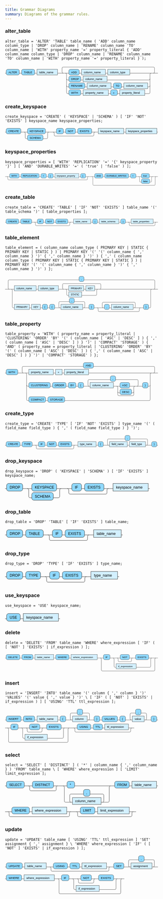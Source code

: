 ```yaml
---
title: Grammar Diagrams
summary: Diagrams of the grammar rules.
---
```

### alter_table
```
alter_table = 'ALTER' 'TABLE' table_name ( 'ADD' column_name column_type | 'DROP' column_name | 'RENAME' column_name 'TO' column_name | 'WITH' property_name '=' property_literal { 'ADD' column_name column_type | 'DROP' column_name | 'RENAME' column_name 'TO' column_name | 'WITH' property_name '=' property_literal } );
```
<svg version="1.1" xmlns:xlink="http://www.w3.org/1999/xlink" xmlns="http://www.w3.org/2000/svg" width="676" height="140" viewbox="0 0 676 140"><defs><style type="text/css">.c{fill:none;stroke:#222222;}.j{fill:#000000;font-family:Verdana,Sans-serif;font-size:12px;}.l{fill:#90d9ff;stroke:#222222;}.r{fill:#d3f0ff;stroke:#222222;}</style></defs><path class="c" d="M0 37h5m58 0h10m58 0h10m91 0h30m-5 0q-5 0-5-5v-17q0-5 5-5h399q5 0 5 5v17q0 5-5 5m-394 0h20m46 0h10m106 0h10m98 0h99m-379 25q0 5 5 5h5m53 0h10m106 0h185q5 0 5-5m-369 30q0 5 5 5h5m71 0h10m106 0h10m36 0h10m106 0h5q5 0 5-5m-374-55q5 0 5 5v80q0 5 5 5h5m53 0h10m112 0h10m30 0h10m111 0h18q5 0 5-5v-80q0-5 5-5m5 0h25"/><rect class="l" x="5" y="20" width="58" height="25" rx="7"/><text class="j" x="15" y="37">ALTER</text><rect class="l" x="73" y="20" width="58" height="25" rx="7"/><text class="j" x="83" y="37">TABLE</text><a xlink:href="#table_name"><rect class="r" x="141" y="20" width="91" height="25"/><text class="j" x="151" y="37">table_name</text></a><rect class="l" x="282" y="20" width="46" height="25" rx="7"/><text class="j" x="292" y="37">ADD</text><a xlink:href="#column_name"><rect class="r" x="338" y="20" width="106" height="25"/><text class="j" x="348" y="37">column_name</text></a><a xlink:href="#column_type"><rect class="r" x="454" y="20" width="98" height="25"/><text class="j" x="464" y="37">column_type</text></a><rect class="l" x="282" y="50" width="53" height="25" rx="7"/><text class="j" x="292" y="67">DROP</text><a xlink:href="#column_name"><rect class="r" x="345" y="50" width="106" height="25"/><text class="j" x="355" y="67">column_name</text></a><rect class="l" x="282" y="80" width="71" height="25" rx="7"/><text class="j" x="292" y="97">RENAME</text><a xlink:href="#column_name"><rect class="r" x="363" y="80" width="106" height="25"/><text class="j" x="373" y="97">column_name</text></a><rect class="l" x="479" y="80" width="36" height="25" rx="7"/><text class="j" x="489" y="97">TO</text><a xlink:href="#column_name"><rect class="r" x="525" y="80" width="106" height="25"/><text class="j" x="535" y="97">column_name</text></a><rect class="l" x="282" y="110" width="53" height="25" rx="7"/><text class="j" x="292" y="127">WITH</text><a xlink:href="#property_name"><rect class="r" x="345" y="110" width="112" height="25"/><text class="j" x="355" y="127">property_name</text></a><rect class="l" x="467" y="110" width="30" height="25" rx="7"/><text class="j" x="477" y="127">=</text><a xlink:href="#property_literal"><rect class="r" x="507" y="110" width="111" height="25"/><text class="j" x="517" y="127">property_literal</text></a></svg>

### create_keyspace
```
create_keyspace = 'CREATE' ( 'KEYSPACE' | 'SCHEMA' ) [ 'IF' 'NOT' 'EXISTS' ] keyspace_name keyspace_properties;
```
<svg version="1.1" xmlns:xlink="http://www.w3.org/1999/xlink" xmlns="http://www.w3.org/2000/svg" width="697" height="65" viewbox="0 0 697 65"><defs><style type="text/css">.c{fill:none;stroke:#222222;}.j{fill:#000000;font-family:Verdana,Sans-serif;font-size:12px;}.l{fill:#90d9ff;stroke:#222222;}.r{fill:#d3f0ff;stroke:#222222;}</style></defs><path class="c" d="M0 22h5m67 0h30m82 0h20m-117 0q5 0 5 5v20q0 5 5 5h5m71 0h16q5 0 5-5v-20q0-5 5-5m5 0h30m32 0h10m45 0h10m64 0h20m-196 0q5 0 5 5v8q0 5 5 5h171q5 0 5-5v-8q0-5 5-5m5 0h10m116 0h10m141 0h5"/><rect class="l" x="5" y="5" width="67" height="25" rx="7"/><text class="j" x="15" y="22">CREATE</text><rect class="l" x="102" y="5" width="82" height="25" rx="7"/><text class="j" x="112" y="22">KEYSPACE</text><rect class="l" x="102" y="35" width="71" height="25" rx="7"/><text class="j" x="112" y="52">SCHEMA</text><rect class="l" x="234" y="5" width="32" height="25" rx="7"/><text class="j" x="244" y="22">IF</text><rect class="l" x="276" y="5" width="45" height="25" rx="7"/><text class="j" x="286" y="22">NOT</text><rect class="l" x="331" y="5" width="64" height="25" rx="7"/><text class="j" x="341" y="22">EXISTS</text><a xlink:href="#keyspace_name"><rect class="r" x="425" y="5" width="116" height="25"/><text class="j" x="435" y="22">keyspace_name</text></a><a xlink:href="#keyspace_properties"><rect class="r" x="551" y="5" width="141" height="25"/><text class="j" x="561" y="22">keyspace_properties</text></a></svg>

### keyspace_properties
```
keyspace_properties = [ 'WITH' 'REPLICATION' '=' '{' keyspace_property '}' ] [ 'AND' 'DURABLE_WRITES' '=' ( 'true' | 'false' ) ];
```
<svg version="1.1" xmlns:xlink="http://www.w3.org/1999/xlink" xmlns="http://www.w3.org/2000/svg" width="848" height="80" viewbox="0 0 848 80"><defs><style type="text/css">.c{fill:none;stroke:#222222;}.j{fill:#000000;font-family:Verdana,Sans-serif;font-size:12px;}.l{fill:#90d9ff;stroke:#222222;}.r{fill:#d3f0ff;stroke:#222222;}</style></defs><path class="c" d="M0 22h25m53 0h10m101 0h10m30 0h10m28 0h10m132 0h10m28 0h20m-457 0q5 0 5 5v8q0 5 5 5h432q5 0 5-5v-8q0-5 5-5m5 0h30m46 0h10m133 0h10m30 0h30m45 0h22m-82 0q5 0 5 5v20q0 5 5 5h5m47 0h5q5 0 5-5v-20q0-5 5-5m5 0h20m-361 0q5 0 5 5v38q0 5 5 5h336q5 0 5-5v-38q0-5 5-5m5 0h5"/><rect class="l" x="25" y="5" width="53" height="25" rx="7"/><text class="j" x="35" y="22">WITH</text><rect class="l" x="88" y="5" width="101" height="25" rx="7"/><text class="j" x="98" y="22">REPLICATION</text><rect class="l" x="199" y="5" width="30" height="25" rx="7"/><text class="j" x="209" y="22">=</text><rect class="l" x="239" y="5" width="28" height="25" rx="7"/><text class="j" x="249" y="22">{</text><a xlink:href="#keyspace_property"><rect class="r" x="277" y="5" width="132" height="25"/><text class="j" x="287" y="22">keyspace_property</text></a><rect class="l" x="419" y="5" width="28" height="25" rx="7"/><text class="j" x="429" y="22">}</text><rect class="l" x="497" y="5" width="46" height="25" rx="7"/><text class="j" x="507" y="22">AND</text><rect class="l" x="553" y="5" width="133" height="25" rx="7"/><text class="j" x="563" y="22">DURABLE_WRITES</text><rect class="l" x="696" y="5" width="30" height="25" rx="7"/><text class="j" x="706" y="22">=</text><rect class="l" x="756" y="5" width="45" height="25" rx="7"/><text class="j" x="766" y="22">true</text><rect class="l" x="756" y="35" width="47" height="25" rx="7"/><text class="j" x="766" y="52">false</text></svg>

### create_table
```
create_table = 'CREATE' 'TABLE' [ 'IF' 'NOT' 'EXISTS' ] table_name '(' table_schema ')' [ table_properties ];
```
<svg version="1.1" xmlns:xlink="http://www.w3.org/1999/xlink" xmlns="http://www.w3.org/2000/svg" width="806" height="50" viewbox="0 0 806 50"><defs><style type="text/css">.c{fill:none;stroke:#222222;}.j{fill:#000000;font-family:Verdana,Sans-serif;font-size:12px;}.l{fill:#90d9ff;stroke:#222222;}.r{fill:#d3f0ff;stroke:#222222;}</style></defs><path class="c" d="M0 22h5m67 0h10m58 0h30m32 0h10m45 0h10m64 0h20m-196 0q5 0 5 5v8q0 5 5 5h171q5 0 5-5v-8q0-5 5-5m5 0h10m91 0h10m25 0h10m103 0h10m25 0h30m116 0h20m-151 0q5 0 5 5v8q0 5 5 5h126q5 0 5-5v-8q0-5 5-5m5 0h5"/><rect class="l" x="5" y="5" width="67" height="25" rx="7"/><text class="j" x="15" y="22">CREATE</text><rect class="l" x="82" y="5" width="58" height="25" rx="7"/><text class="j" x="92" y="22">TABLE</text><rect class="l" x="170" y="5" width="32" height="25" rx="7"/><text class="j" x="180" y="22">IF</text><rect class="l" x="212" y="5" width="45" height="25" rx="7"/><text class="j" x="222" y="22">NOT</text><rect class="l" x="267" y="5" width="64" height="25" rx="7"/><text class="j" x="277" y="22">EXISTS</text><a xlink:href="#table_name"><rect class="r" x="361" y="5" width="91" height="25"/><text class="j" x="371" y="22">table_name</text></a><rect class="l" x="462" y="5" width="25" height="25" rx="7"/><text class="j" x="472" y="22">(</text><a xlink:href="#table_schema"><rect class="r" x="497" y="5" width="103" height="25"/><text class="j" x="507" y="22">table_schema</text></a><rect class="l" x="610" y="5" width="25" height="25" rx="7"/><text class="j" x="620" y="22">)</text><a xlink:href="#table_properties"><rect class="r" x="665" y="5" width="116" height="25"/><text class="j" x="675" y="22">table_properties</text></a></svg>

### table_element
```
table_element = ( column_name column_type ( PRIMARY KEY | STATIC { PRIMARY KEY | STATIC } ) | PRIMARY KEY '(' '(' column_name { ',' column_name } ')' { ',' column_name } ')' ) { ',' ( column_name column_type ( PRIMARY KEY | STATIC { PRIMARY KEY | STATIC } ) | PRIMARY KEY '(' '(' column_name { ',' column_name } ')' { ',' column_name } ')' ) };
```
<svg version="1.1" xmlns:xlink="http://www.w3.org/1999/xlink" xmlns="http://www.w3.org/2000/svg" width="742" height="185" viewbox="0 0 742 185"><defs><style type="text/css">.c{fill:none;stroke:#222222;}.j{fill:#000000;font-family:Verdana,Sans-serif;font-size:12px;}.l{fill:#90d9ff;stroke:#222222;}.r{fill:#d3f0ff;stroke:#222222;}</style></defs><path class="c" d="M0 67h25m-5 0q-5 0-5-5v-35q0-5 5-5h339m24 0h339q5 0 5 5v35q0 5-5 5m-697 0h20m106 0h10m98 0h30m-5 0q-5 0-5-5v-17q0-5 5-5h176q5 0 5 5v17q0 5-5 5m-171 0h20m73 0h10m43 0h20m-161 0q5 0 5 5v20q0 5 5 5h5m63 0h68q5 0 5-5v-20q0-5 5-5m5 0h262m-687 0q5 0 5 5v80q0 5 5 5h5m73 0h10m43 0h10m25 0h10m25 0h30m-5 0q-5 0-5-5v-20q0-5 5-5h46m24 0h46q5 0 5 5v20q0 5-5 5m-5 0h30m25 0h50m-5 0q-5 0-5-5v-17q0-5 5-5h150q5 0 5 5v17q0 5-5 5m-121 0h10m106 0h40m-215 0q5 0 5 5v8q0 5 5 5h190q5 0 5-5v-8q0-5 5-5m5 0h10m25 0h5q5 0 5-5v-80q0-5 5-5m5 0h25"/><rect class="l" x="359" y="5" width="24" height="25" rx="7"/><text class="j" x="369" y="22">,</text><a xlink:href="#column_name"><rect class="r" x="45" y="50" width="106" height="25"/><text class="j" x="55" y="67">column_name</text></a><a xlink:href="#column_type"><rect class="r" x="161" y="50" width="98" height="25"/><text class="j" x="171" y="67">column_type</text></a><a xlink:href="#PRIMARY"><rect class="r" x="309" y="50" width="73" height="25"/><text class="j" x="319" y="67">PRIMARY</text></a><a xlink:href="#KEY"><rect class="r" x="392" y="50" width="43" height="25"/><text class="j" x="402" y="67">KEY</text></a><a xlink:href="#STATIC"><rect class="r" x="309" y="80" width="63" height="25"/><text class="j" x="319" y="97">STATIC</text></a><a xlink:href="#PRIMARY"><rect class="r" x="45" y="140" width="73" height="25"/><text class="j" x="55" y="157">PRIMARY</text></a><a xlink:href="#KEY"><rect class="r" x="128" y="140" width="43" height="25"/><text class="j" x="138" y="157">KEY</text></a><rect class="l" x="181" y="140" width="25" height="25" rx="7"/><text class="j" x="191" y="157">(</text><rect class="l" x="216" y="140" width="25" height="25" rx="7"/><text class="j" x="226" y="157">(</text><rect class="l" x="312" y="110" width="24" height="25" rx="7"/><text class="j" x="322" y="127">,</text><a xlink:href="#column_name"><rect class="r" x="271" y="140" width="106" height="25"/><text class="j" x="281" y="157">column_name</text></a><rect class="l" x="407" y="140" width="25" height="25" rx="7"/><text class="j" x="417" y="157">)</text><rect class="l" x="482" y="140" width="24" height="25" rx="7"/><text class="j" x="492" y="157">,</text><a xlink:href="#column_name"><rect class="r" x="516" y="140" width="106" height="25"/><text class="j" x="526" y="157">column_name</text></a><rect class="l" x="672" y="140" width="25" height="25" rx="7"/><text class="j" x="682" y="157">)</text></svg>

### table_property
```
table_property = 'WITH' ( property_name = property_literal | 'CLUSTERING' 'ORDER' 'BY' '(' ( column_name [ 'ASC' | 'DESC' ] ) { ',' ( column_name [ 'ASC' | 'DESC' ] ) } ')' | 'COMPACT' 'STORAGE' ) { 'AND' ( property_name = property_literal | 'CLUSTERING' 'ORDER' 'BY' '(' ( column_name [ 'ASC' | 'DESC' ] ) { ',' ( column_name [ 'ASC' | 'DESC' ] ) } ')' | 'COMPACT' 'STORAGE' ) };
```
<svg version="1.1" xmlns:xlink="http://www.w3.org/1999/xlink" xmlns="http://www.w3.org/2000/svg" width="697" height="190" viewbox="0 0 697 190"><defs><style type="text/css">.c{fill:none;stroke:#222222;}.j{fill:#000000;font-family:Verdana,Sans-serif;font-size:12px;}.l{fill:#90d9ff;stroke:#222222;}.r{fill:#d3f0ff;stroke:#222222;}</style></defs><path class="c" d="M0 52h5m53 0h30m-5 0q-5 0-5-5v-20q0-5 5-5h274m46 0h274q5 0 5 5v20q0 5-5 5m-589 0h20m112 0h10m30 0h10m111 0h291m-574 55q0 5 5 5h5m98 0h10m62 0h10m35 0h10m25 0h30m-5 0q-5 0-5-5v-20q0-5 5-5h97m24 0h98q5 0 5 5v20q0 5-5 5m-108 0h30m44 0h29m-83 25q0 5 5 5h5m53 0h5q5 0 5-5m-78-25q5 0 5 5v33q0 5 5 5h63q5 0 5-5v-33q0-5 5-5m5 0h30m25 0h5q5 0 5-5m-569-55q5 0 5 5v115q0 5 5 5h5m77 0h10m77 0h385q5 0 5-5v-115q0-5 5-5m5 0h25"/><rect class="l" x="5" y="35" width="53" height="25" rx="7"/><text class="j" x="15" y="52">WITH</text><rect class="l" x="357" y="5" width="46" height="25" rx="7"/><text class="j" x="367" y="22">AND</text><a xlink:href="#property_name"><rect class="r" x="108" y="35" width="112" height="25"/><text class="j" x="118" y="52">property_name</text></a><a xlink:href="#="><rect class="r" x="230" y="35" width="30" height="25"/><text class="j" x="240" y="52">=</text></a><a xlink:href="#property_literal"><rect class="r" x="270" y="35" width="111" height="25"/><text class="j" x="280" y="52">property_literal</text></a><rect class="l" x="108" y="95" width="98" height="25" rx="7"/><text class="j" x="118" y="112">CLUSTERING</text><rect class="l" x="216" y="95" width="62" height="25" rx="7"/><text class="j" x="226" y="112">ORDER</text><rect class="l" x="288" y="95" width="35" height="25" rx="7"/><text class="j" x="298" y="112">BY</text><rect class="l" x="333" y="95" width="25" height="25" rx="7"/><text class="j" x="343" y="112">(</text><rect class="l" x="480" y="65" width="24" height="25" rx="7"/><text class="j" x="490" y="82">,</text><a xlink:href="#column_name"><rect class="r" x="388" y="95" width="106" height="25"/><text class="j" x="398" y="112">column_name</text></a><rect class="l" x="524" y="95" width="44" height="25" rx="7"/><text class="j" x="534" y="112">ASC</text><rect class="l" x="524" y="125" width="53" height="25" rx="7"/><text class="j" x="534" y="142">DESC</text><rect class="l" x="627" y="95" width="25" height="25" rx="7"/><text class="j" x="637" y="112">)</text><rect class="l" x="108" y="160" width="77" height="25" rx="7"/><text class="j" x="118" y="177">COMPACT</text><rect class="l" x="195" y="160" width="77" height="25" rx="7"/><text class="j" x="205" y="177">STORAGE</text></svg>

### create_type
```
create_type = 'CREATE' 'TYPE' [ 'IF' 'NOT' 'EXISTS' ] type_name '(' ( field_name field_type ) { ',' ( field_name field_type ) } ')';
```
<svg version="1.1" xmlns:xlink="http://www.w3.org/1999/xlink" xmlns="http://www.w3.org/2000/svg" width="739" height="80" viewbox="0 0 739 80"><defs><style type="text/css">.c{fill:none;stroke:#222222;}.j{fill:#000000;font-family:Verdana,Sans-serif;font-size:12px;}.l{fill:#90d9ff;stroke:#222222;}.r{fill:#d3f0ff;stroke:#222222;}</style></defs><path class="c" d="M0 52h5m67 0h10m49 0h30m32 0h10m45 0h10m64 0h20m-196 0q5 0 5 5v8q0 5 5 5h171q5 0 5-5v-8q0-5 5-5m5 0h10m88 0h10m25 0h30m-5 0q-5 0-5-5v-20q0-5 5-5h80m24 0h80q5 0 5 5v20q0 5-5 5m-93 0h10m78 0h30m25 0h5"/><rect class="l" x="5" y="35" width="67" height="25" rx="7"/><text class="j" x="15" y="52">CREATE</text><rect class="l" x="82" y="35" width="49" height="25" rx="7"/><text class="j" x="92" y="52">TYPE</text><rect class="l" x="161" y="35" width="32" height="25" rx="7"/><text class="j" x="171" y="52">IF</text><rect class="l" x="203" y="35" width="45" height="25" rx="7"/><text class="j" x="213" y="52">NOT</text><rect class="l" x="258" y="35" width="64" height="25" rx="7"/><text class="j" x="268" y="52">EXISTS</text><a xlink:href="#type_name"><rect class="r" x="352" y="35" width="88" height="25"/><text class="j" x="362" y="52">type_name</text></a><rect class="l" x="450" y="35" width="25" height="25" rx="7"/><text class="j" x="460" y="52">(</text><rect class="l" x="580" y="5" width="24" height="25" rx="7"/><text class="j" x="590" y="22">,</text><a xlink:href="#field_name"><rect class="r" x="505" y="35" width="86" height="25"/><text class="j" x="515" y="52">field_name</text></a><a xlink:href="#field_type"><rect class="r" x="601" y="35" width="78" height="25"/><text class="j" x="611" y="52">field_type</text></a><rect class="l" x="709" y="35" width="25" height="25" rx="7"/><text class="j" x="719" y="52">)</text></svg>

### drop_keyspace
```
drop_keyspace = 'DROP' ( 'KEYSPACE' | 'SCHEMA' ) [ 'IF' 'EXISTS' ] keyspace_name;
```
<svg version="1.1" xmlns:xlink="http://www.w3.org/1999/xlink" xmlns="http://www.w3.org/2000/svg" width="477" height="65" viewbox="0 0 477 65"><defs><style type="text/css">.c{fill:none;stroke:#222222;}.j{fill:#000000;font-family:Verdana,Sans-serif;font-size:12px;}.l{fill:#90d9ff;stroke:#222222;}.r{fill:#d3f0ff;stroke:#222222;}</style></defs><path class="c" d="M0 22h5m53 0h30m82 0h20m-117 0q5 0 5 5v20q0 5 5 5h5m71 0h16q5 0 5-5v-20q0-5 5-5m5 0h30m32 0h10m64 0h20m-141 0q5 0 5 5v8q0 5 5 5h116q5 0 5-5v-8q0-5 5-5m5 0h10m116 0h5"/><rect class="l" x="5" y="5" width="53" height="25" rx="7"/><text class="j" x="15" y="22">DROP</text><rect class="l" x="88" y="5" width="82" height="25" rx="7"/><text class="j" x="98" y="22">KEYSPACE</text><rect class="l" x="88" y="35" width="71" height="25" rx="7"/><text class="j" x="98" y="52">SCHEMA</text><rect class="l" x="220" y="5" width="32" height="25" rx="7"/><text class="j" x="230" y="22">IF</text><rect class="l" x="262" y="5" width="64" height="25" rx="7"/><text class="j" x="272" y="22">EXISTS</text><a xlink:href="#keyspace_name"><rect class="r" x="356" y="5" width="116" height="25"/><text class="j" x="366" y="22">keyspace_name</text></a></svg>

### drop_table
```
drop_table = 'DROP' 'TABLE' [ 'IF' 'EXISTS' ] table_name;
```
<svg version="1.1" xmlns:xlink="http://www.w3.org/1999/xlink" xmlns="http://www.w3.org/2000/svg" width="388" height="50" viewbox="0 0 388 50"><defs><style type="text/css">.c{fill:none;stroke:#222222;}.j{fill:#000000;font-family:Verdana,Sans-serif;font-size:12px;}.l{fill:#90d9ff;stroke:#222222;}.r{fill:#d3f0ff;stroke:#222222;}</style></defs><path class="c" d="M0 22h5m53 0h10m58 0h30m32 0h10m64 0h20m-141 0q5 0 5 5v8q0 5 5 5h116q5 0 5-5v-8q0-5 5-5m5 0h10m91 0h5"/><rect class="l" x="5" y="5" width="53" height="25" rx="7"/><text class="j" x="15" y="22">DROP</text><rect class="l" x="68" y="5" width="58" height="25" rx="7"/><text class="j" x="78" y="22">TABLE</text><rect class="l" x="156" y="5" width="32" height="25" rx="7"/><text class="j" x="166" y="22">IF</text><rect class="l" x="198" y="5" width="64" height="25" rx="7"/><text class="j" x="208" y="22">EXISTS</text><a xlink:href="#table_name"><rect class="r" x="292" y="5" width="91" height="25"/><text class="j" x="302" y="22">table_name</text></a></svg>

### drop_type
```
drop_type = 'DROP' 'TYPE' [ 'IF' 'EXISTS' ] type_name;
```
<svg version="1.1" xmlns:xlink="http://www.w3.org/1999/xlink" xmlns="http://www.w3.org/2000/svg" width="376" height="50" viewbox="0 0 376 50"><defs><style type="text/css">.c{fill:none;stroke:#222222;}.j{fill:#000000;font-family:Verdana,Sans-serif;font-size:12px;}.l{fill:#90d9ff;stroke:#222222;}.r{fill:#d3f0ff;stroke:#222222;}</style></defs><path class="c" d="M0 22h5m53 0h10m49 0h30m32 0h10m64 0h20m-141 0q5 0 5 5v8q0 5 5 5h116q5 0 5-5v-8q0-5 5-5m5 0h10m88 0h5"/><rect class="l" x="5" y="5" width="53" height="25" rx="7"/><text class="j" x="15" y="22">DROP</text><rect class="l" x="68" y="5" width="49" height="25" rx="7"/><text class="j" x="78" y="22">TYPE</text><rect class="l" x="147" y="5" width="32" height="25" rx="7"/><text class="j" x="157" y="22">IF</text><rect class="l" x="189" y="5" width="64" height="25" rx="7"/><text class="j" x="199" y="22">EXISTS</text><a xlink:href="#type_name"><rect class="r" x="283" y="5" width="88" height="25"/><text class="j" x="293" y="22">type_name</text></a></svg>

### use_keyspace
```
use_keyspace = 'USE' keyspace_name;
```
<svg version="1.1" xmlns:xlink="http://www.w3.org/1999/xlink" xmlns="http://www.w3.org/2000/svg" width="181" height="35" viewbox="0 0 181 35"><defs><style type="text/css">.c{fill:none;stroke:#222222;}.j{fill:#000000;font-family:Verdana,Sans-serif;font-size:12px;}.l{fill:#90d9ff;stroke:#222222;}.r{fill:#d3f0ff;stroke:#222222;}</style></defs><path class="c" d="M0 22h5m45 0h10m116 0h5"/><rect class="l" x="5" y="5" width="45" height="25" rx="7"/><text class="j" x="15" y="22">USE</text><a xlink:href="#keyspace_name"><rect class="r" x="60" y="5" width="116" height="25"/><text class="j" x="70" y="22">keyspace_name</text></a></svg>

### delete
```
delete = 'DELETE' 'FROM' table_name 'WHERE' where_expression [ 'IF' ( [ 'NOT' ] 'EXISTS' | if_expression ) ];
```
<svg version="1.1" xmlns:xlink="http://www.w3.org/1999/xlink" xmlns="http://www.w3.org/2000/svg" width="746" height="95" viewbox="0 0 746 95"><defs><style type="text/css">.c{fill:none;stroke:#222222;}.j{fill:#000000;font-family:Verdana,Sans-serif;font-size:12px;}.l{fill:#90d9ff;stroke:#222222;}.r{fill:#d3f0ff;stroke:#222222;}</style></defs><path class="c" d="M0 22h5m67 0h10m54 0h10m91 0h10m65 0h10m128 0h30m32 0h50m45 0h20m-80 0q5 0 5 5v8q0 5 5 5h55q5 0 5-5v-8q0-5 5-5m5 0h10m64 0h20m-194 0q5 0 5 5v35q0 5 5 5h5m98 0h66q5 0 5-5v-35q0-5 5-5m5 0h20m-276 0q5 0 5 5v53q0 5 5 5h251q5 0 5-5v-53q0-5 5-5m5 0h5"/><rect class="l" x="5" y="5" width="67" height="25" rx="7"/><text class="j" x="15" y="22">DELETE</text><rect class="l" x="82" y="5" width="54" height="25" rx="7"/><text class="j" x="92" y="22">FROM</text><a xlink:href="#table_name"><rect class="r" x="146" y="5" width="91" height="25"/><text class="j" x="156" y="22">table_name</text></a><rect class="l" x="247" y="5" width="65" height="25" rx="7"/><text class="j" x="257" y="22">WHERE</text><a xlink:href="#where_expression"><rect class="r" x="322" y="5" width="128" height="25"/><text class="j" x="332" y="22">where_expression</text></a><rect class="l" x="480" y="5" width="32" height="25" rx="7"/><text class="j" x="490" y="22">IF</text><rect class="l" x="562" y="5" width="45" height="25" rx="7"/><text class="j" x="572" y="22">NOT</text><rect class="l" x="637" y="5" width="64" height="25" rx="7"/><text class="j" x="647" y="22">EXISTS</text><a xlink:href="#if_expression"><rect class="r" x="542" y="50" width="98" height="25"/><text class="j" x="552" y="67">if_expression</text></a></svg>

### insert
```
insert = 'INSERT' 'INTO' table_name '(' column { ',' column } ')' 'VALUES' '(' value { ',' value } ')' \ [ 'IF' ( [ 'NOT' ] 'EXISTS' | if_expression ) ] [ 'USING' 'TTL' ttl_expression ];
```
<svg version="1.1" xmlns:xlink="http://www.w3.org/1999/xlink" xmlns="http://www.w3.org/2000/svg" width="670" height="160" viewbox="0 0 670 160"><defs><style type="text/css">.c{fill:none;stroke:#222222;}.j{fill:#000000;font-family:Verdana,Sans-serif;font-size:12px;}.l{fill:#90d9ff;stroke:#222222;}.r{fill:#d3f0ff;stroke:#222222;}</style></defs><path class="c" d="M0 52h5m65 0h10m50 0h10m91 0h10m25 0h30m-5 0q-5 0-5-5v-20q0-5 5-5h25m24 0h25q5 0 5 5v20q0 5-5 5m-5 0h30m25 0h10m68 0h10m25 0h30m-5 0q-5 0-5-5v-20q0-5 5-5h19m24 0h19q5 0 5 5v20q0 5-5 5m-5 0h30m25 0h5m-670 35h25m32 0h50m45 0h20m-80 0q5 0 5 5v8q0 5 5 5h55q5 0 5-5v-8q0-5 5-5m5 0h10m64 0h20m-194 0q5 0 5 5v35q0 5 5 5h5m98 0h66q5 0 5-5v-35q0-5 5-5m5 0h20m-276 0q5 0 5 5v53q0 5 5 5h251q5 0 5-5v-53q0-5 5-5m5 0h30m60 0h10m41 0h10m104 0h20m-260 0q5 0 5 5v8q0 5 5 5h235q5 0 5-5v-8q0-5 5-5m5 0h5"/><rect class="l" x="5" y="35" width="65" height="25" rx="7"/><text class="j" x="15" y="52">INSERT</text><rect class="l" x="80" y="35" width="50" height="25" rx="7"/><text class="j" x="90" y="52">INTO</text><a xlink:href="#table_name"><rect class="r" x="140" y="35" width="91" height="25"/><text class="j" x="150" y="52">table_name</text></a><rect class="l" x="241" y="35" width="25" height="25" rx="7"/><text class="j" x="251" y="52">(</text><rect class="l" x="316" y="5" width="24" height="25" rx="7"/><text class="j" x="326" y="22">,</text><a xlink:href="#column"><rect class="r" x="296" y="35" width="64" height="25"/><text class="j" x="306" y="52">column</text></a><rect class="l" x="390" y="35" width="25" height="25" rx="7"/><text class="j" x="400" y="52">)</text><rect class="l" x="425" y="35" width="68" height="25" rx="7"/><text class="j" x="435" y="52">VALUES</text><rect class="l" x="503" y="35" width="25" height="25" rx="7"/><text class="j" x="513" y="52">(</text><rect class="l" x="572" y="5" width="24" height="25" rx="7"/><text class="j" x="582" y="22">,</text><a xlink:href="#value"><rect class="r" x="558" y="35" width="52" height="25"/><text class="j" x="568" y="52">value</text></a><rect class="l" x="640" y="35" width="25" height="25" rx="7"/><text class="j" x="650" y="52">)</text><rect class="l" x="25" y="70" width="32" height="25" rx="7"/><text class="j" x="35" y="87">IF</text><rect class="l" x="107" y="70" width="45" height="25" rx="7"/><text class="j" x="117" y="87">NOT</text><rect class="l" x="182" y="70" width="64" height="25" rx="7"/><text class="j" x="192" y="87">EXISTS</text><a xlink:href="#if_expression"><rect class="r" x="87" y="115" width="98" height="25"/><text class="j" x="97" y="132">if_expression</text></a><rect class="l" x="316" y="70" width="60" height="25" rx="7"/><text class="j" x="326" y="87">USING</text><rect class="l" x="386" y="70" width="41" height="25" rx="7"/><text class="j" x="396" y="87">TTL</text><a xlink:href="#ttl_expression"><rect class="r" x="437" y="70" width="104" height="25"/><text class="j" x="447" y="87">ttl_expression</text></a></svg>

### select
```
select = 'SELECT' [ 'DISTINCT' ] ( '*' | column_name { ',' column_name } ) 'FROM' table_name \ [ 'WHERE' where_expression ] [ 'LIMIT' limit_expression ];
```
<svg version="1.1" xmlns:xlink="http://www.w3.org/1999/xlink" xmlns="http://www.w3.org/2000/svg" width="565" height="145" viewbox="0 0 565 145"><defs><style type="text/css">.c{fill:none;stroke:#222222;}.j{fill:#000000;font-family:Verdana,Sans-serif;font-size:12px;}.l{fill:#90d9ff;stroke:#222222;}.r{fill:#d3f0ff;stroke:#222222;}</style></defs><path class="c" d="M0 22h5m66 0h30m78 0h20m-113 0q5 0 5 5v8q0 5 5 5h88q5 0 5-5v-8q0-5 5-5m5 0h30m28 0h138m-181 0q5 0 5 5v50q0 5 5 5h25m-5 0q-5 0-5-5v-20q0-5 5-5h46m24 0h46q5 0 5 5v20q0 5-5 5m-5 0h25q5 0 5-5v-50q0-5 5-5m5 0h10m54 0h10m91 0h5m-565 95h25m65 0h10m128 0h20m-238 0q5 0 5 5v8q0 5 5 5h213q5 0 5-5v-8q0-5 5-5m5 0h30m54 0h10m117 0h20m-216 0q5 0 5 5v8q0 5 5 5h191q5 0 5-5v-8q0-5 5-5m5 0h5"/><rect class="l" x="5" y="5" width="66" height="25" rx="7"/><text class="j" x="15" y="22">SELECT</text><rect class="l" x="101" y="5" width="78" height="25" rx="7"/><text class="j" x="111" y="22">DISTINCT</text><rect class="l" x="229" y="5" width="28" height="25" rx="7"/><text class="j" x="239" y="22">*</text><rect class="l" x="290" y="35" width="24" height="25" rx="7"/><text class="j" x="300" y="52">,</text><a xlink:href="#column_name"><rect class="r" x="249" y="65" width="106" height="25"/><text class="j" x="259" y="82">column_name</text></a><rect class="l" x="405" y="5" width="54" height="25" rx="7"/><text class="j" x="415" y="22">FROM</text><a xlink:href="#table_name"><rect class="r" x="469" y="5" width="91" height="25"/><text class="j" x="479" y="22">table_name</text></a><rect class="l" x="25" y="100" width="65" height="25" rx="7"/><text class="j" x="35" y="117">WHERE</text><a xlink:href="#where_expression"><rect class="r" x="100" y="100" width="128" height="25"/><text class="j" x="110" y="117">where_expression</text></a><rect class="l" x="278" y="100" width="54" height="25" rx="7"/><text class="j" x="288" y="117">LIMIT</text><a xlink:href="#limit_expression"><rect class="r" x="342" y="100" width="117" height="25"/><text class="j" x="352" y="117">limit_expression</text></a></svg>

### update
```
update = 'UPDATE' table_name [ 'USING' 'TTL' ttl_expression ] 'SET' assignment { ',' assignment } \ 'WHERE' where_expression [ 'IF' ( [ 'NOT' ] 'EXISTS' | if_expression ) ];
```
<svg version="1.1" xmlns:xlink="http://www.w3.org/1999/xlink" xmlns="http://www.w3.org/2000/svg" width="646" height="175" viewbox="0 0 646 175"><defs><style type="text/css">.c{fill:none;stroke:#222222;}.j{fill:#000000;font-family:Verdana,Sans-serif;font-size:12px;}.l{fill:#90d9ff;stroke:#222222;}.r{fill:#d3f0ff;stroke:#222222;}</style></defs><path class="c" d="M0 52h5m68 0h10m91 0h30m60 0h10m41 0h10m104 0h20m-260 0q5 0 5 5v8q0 5 5 5h235q5 0 5-5v-8q0-5 5-5m5 0h10m43 0h30m-5 0q-5 0-5-5v-20q0-5 5-5h37m24 0h38q5 0 5 5v20q0 5-5 5m-5 0h25m-646 50h5m65 0h10m128 0h30m32 0h50m45 0h20m-80 0q5 0 5 5v8q0 5 5 5h55q5 0 5-5v-8q0-5 5-5m5 0h10m64 0h20m-194 0q5 0 5 5v35q0 5 5 5h5m98 0h66q5 0 5-5v-35q0-5 5-5m5 0h20m-276 0q5 0 5 5v53q0 5 5 5h251q5 0 5-5v-53q0-5 5-5m5 0h5"/><rect class="l" x="5" y="35" width="68" height="25" rx="7"/><text class="j" x="15" y="52">UPDATE</text><a xlink:href="#table_name"><rect class="r" x="83" y="35" width="91" height="25"/><text class="j" x="93" y="52">table_name</text></a><rect class="l" x="204" y="35" width="60" height="25" rx="7"/><text class="j" x="214" y="52">USING</text><rect class="l" x="274" y="35" width="41" height="25" rx="7"/><text class="j" x="284" y="52">TTL</text><a xlink:href="#ttl_expression"><rect class="r" x="325" y="35" width="104" height="25"/><text class="j" x="335" y="52">ttl_expression</text></a><rect class="l" x="459" y="35" width="43" height="25" rx="7"/><text class="j" x="469" y="52">SET</text><rect class="l" x="564" y="5" width="24" height="25" rx="7"/><text class="j" x="574" y="22">,</text><a xlink:href="#assignment"><rect class="r" x="532" y="35" width="89" height="25"/><text class="j" x="542" y="52">assignment</text></a><rect class="l" x="5" y="85" width="65" height="25" rx="7"/><text class="j" x="15" y="102">WHERE</text><a xlink:href="#where_expression"><rect class="r" x="80" y="85" width="128" height="25"/><text class="j" x="90" y="102">where_expression</text></a><rect class="l" x="238" y="85" width="32" height="25" rx="7"/><text class="j" x="248" y="102">IF</text><rect class="l" x="320" y="85" width="45" height="25" rx="7"/><text class="j" x="330" y="102">NOT</text><rect class="l" x="395" y="85" width="64" height="25" rx="7"/><text class="j" x="405" y="102">EXISTS</text><a xlink:href="#if_expression"><rect class="r" x="300" y="130" width="98" height="25"/><text class="j" x="310" y="147">if_expression</text></a></svg>

